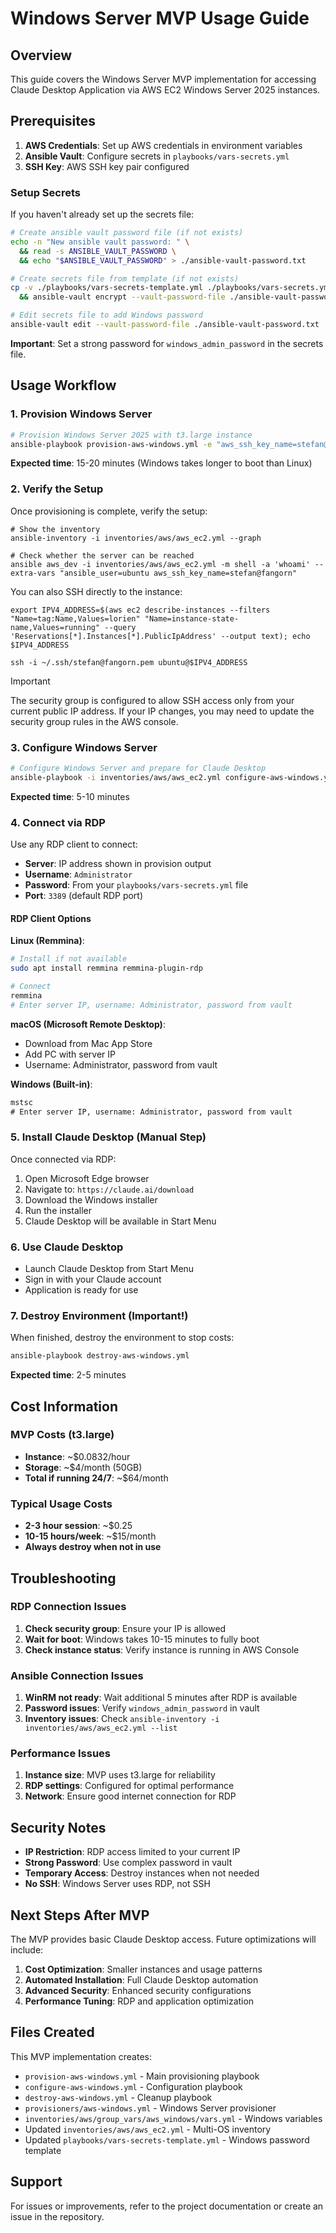 # Windows Server MVP Usage Guide

## Overview

This guide covers the Windows Server MVP implementation for accessing Claude Desktop Application via AWS EC2 Windows Server 2025 instances.

## Prerequisites

1. **AWS Credentials**: Set up AWS credentials in environment variables
2. **Ansible Vault**: Configure secrets in `playbooks/vars-secrets.yml`
3. **SSH Key**: AWS SSH key pair configured

### Setup Secrets

If you haven't already set up the secrets file:

```bash
# Create ansible vault password file (if not exists)
echo -n "New ansible vault password: " \
  && read -s ANSIBLE_VAULT_PASSWORD \
  && echo "$ANSIBLE_VAULT_PASSWORD" > ./ansible-vault-password.txt

# Create secrets file from template (if not exists)
cp -v ./playbooks/vars-secrets-template.yml ./playbooks/vars-secrets.yml \
  && ansible-vault encrypt --vault-password-file ./ansible-vault-password.txt ./playbooks/vars-secrets.yml

# Edit secrets file to add Windows password
ansible-vault edit --vault-password-file ./ansible-vault-password.txt ./playbooks/vars-secrets.yml
```

**Important**: Set a strong password for `windows_admin_password` in the secrets file.

## Usage Workflow

### 1. Provision Windows Server

```bash
# Provision Windows Server 2025 with t3.large instance
ansible-playbook provision-aws-windows.yml -e "aws_ssh_key_name=stefan@fangorn" --vault-password-file ansible-vault-password.txt -vvv
```

**Expected time**: 15-20 minutes (Windows takes longer to boot than Linux)

### 2. Verify the Setup

Once provisioning is complete, verify the setup:

```shell
# Show the inventory
ansible-inventory -i inventories/aws/aws_ec2.yml --graph

# Check whether the server can be reached
ansible aws_dev -i inventories/aws/aws_ec2.yml -m shell -a 'whoami' --extra-vars "ansible_user=ubuntu aws_ssh_key_name=stefan@fangorn"
```

You can also SSH directly to the instance:

```shell
export IPV4_ADDRESS=$(aws ec2 describe-instances --filters "Name=tag:Name,Values=lorien" "Name=instance-state-name,Values=running" --query 'Reservations[*].Instances[*].PublicIpAddress' --output text); echo $IPV4_ADDRESS

ssh -i ~/.ssh/stefan@fangorn.pem ubuntu@$IPV4_ADDRESS
```

> [!IMPORTANT]
> The security group is configured to allow SSH access only from your current public IP address. If your IP changes, you may need to update the security group rules in the AWS console.

### 3. Configure Windows Server

```bash
# Configure Windows Server and prepare for Claude Desktop
ansible-playbook -i inventories/aws/aws_ec2.yml configure-aws-windows.yml
```

**Expected time**: 5-10 minutes

### 4. Connect via RDP

Use any RDP client to connect:

- **Server**: IP address shown in provision output
- **Username**: `Administrator`
- **Password**: From your `playbooks/vars-secrets.yml` file
- **Port**: `3389` (default RDP port)

#### RDP Client Options

**Linux (Remmina)**:

```bash
# Install if not available
sudo apt install remmina remmina-plugin-rdp

# Connect
remmina
# Enter server IP, username: Administrator, password from vault
```

**macOS (Microsoft Remote Desktop)**:

- Download from Mac App Store
- Add PC with server IP
- Username: Administrator, password from vault

**Windows (Built-in)**:

```cmd
mstsc
# Enter server IP, username: Administrator, password from vault
```

### 5. Install Claude Desktop (Manual Step)

Once connected via RDP:

1. Open Microsoft Edge browser
2. Navigate to: `https://claude.ai/download`
3. Download the Windows installer
4. Run the installer
5. Claude Desktop will be available in Start Menu

### 6. Use Claude Desktop

- Launch Claude Desktop from Start Menu
- Sign in with your Claude account
- Application is ready for use

### 7. Destroy Environment (Important!)

When finished, destroy the environment to stop costs:

```bash
ansible-playbook destroy-aws-windows.yml
```

**Expected time**: 2-5 minutes

## Cost Information

### MVP Costs (t3.large)

- **Instance**: ~$0.0832/hour
- **Storage**: ~$4/month (50GB)
- **Total if running 24/7**: ~$64/month

### Typical Usage Costs

- **2-3 hour session**: ~$0.25
- **10-15 hours/week**: ~$15/month
- **Always destroy when not in use**

## Troubleshooting

### RDP Connection Issues

1. **Check security group**: Ensure your IP is allowed
2. **Wait for boot**: Windows takes 10-15 minutes to fully boot
3. **Check instance status**: Verify instance is running in AWS Console

### Ansible Connection Issues

1. **WinRM not ready**: Wait additional 5 minutes after RDP is available
2. **Password issues**: Verify `windows_admin_password` in vault
3. **Inventory issues**: Check `ansible-inventory -i inventories/aws/aws_ec2.yml --list`

### Performance Issues

1. **Instance size**: MVP uses t3.large for reliability
2. **RDP settings**: Configured for optimal performance
3. **Network**: Ensure good internet connection for RDP

## Security Notes

- **IP Restriction**: RDP access limited to your current IP
- **Strong Password**: Use complex password in vault
- **Temporary Access**: Destroy instances when not needed
- **No SSH**: Windows Server uses RDP, not SSH

## Next Steps After MVP

The MVP provides basic Claude Desktop access. Future optimizations will include:

1. **Cost Optimization**: Smaller instances and usage patterns
2. **Automated Installation**: Full Claude Desktop automation
3. **Advanced Security**: Enhanced security configurations
4. **Performance Tuning**: RDP and application optimization

## Files Created

This MVP implementation creates:

- `provision-aws-windows.yml` - Main provisioning playbook
- `configure-aws-windows.yml` - Configuration playbook
- `destroy-aws-windows.yml` - Cleanup playbook
- `provisioners/aws-windows.yml` - Windows Server provisioner
- `inventories/aws/group_vars/aws_windows/vars.yml` - Windows variables
- Updated `inventories/aws/aws_ec2.yml` - Multi-OS inventory
- Updated `playbooks/vars-secrets-template.yml` - Windows password template

## Support

For issues or improvements, refer to the project documentation or create an issue in the repository.
